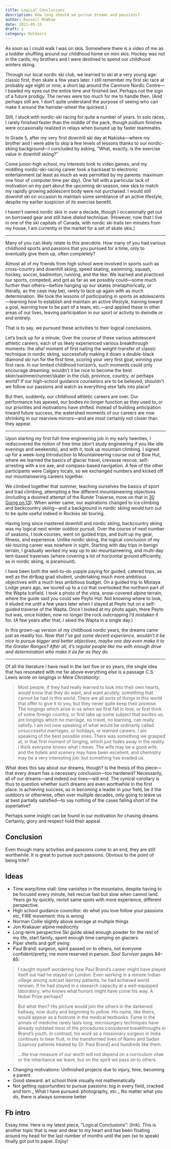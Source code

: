 ```yaml
---
title: Logical Conclusions
description: How long should we pursue dreams and passions?
author: Russell McWhae
date: 2021-05-15
draft: 1
category: Outdoors
---
```


As soon as I could walk I was on skis. Somewhere there is a video of me as a toddler shuffling around our childhood home on mini skis. Hockey was not in the cards; my brothers and I were destined to spend our childhood winters skiing.

Through our local nordic ski club, we learned to ski at a very young age: classic first, then skate a few years later. I still remember my first ski race at probably age eight or nine, a short lap around the Canmore Nordic Centre—I bawled my eyes out the entire time and finished last. Perhaps not the sign of a future prodigy. The nerves were too much for me to handle then. (And perhaps still are. I don’t quite understand the purpose of seeing who can make it around the hamster-wheel the quickest.)

Still, I stuck with nordic-ski racing for quite a number of years. In solo races, I rarely finished faster than the middle of the pack, though podium finishes were occasionally realized in relays when buoyed up by faster teammates.

In Grade 5, after my very first downhill ski day at Nakiska—where my brother and I were able to skip a few levels of lessons thanks to our nordic-skiing background—I concluded by asking, “What, exactly, is the exercise value in downhill skiing?”

Come junior-high school, my interests took to video games, and my middling nordic-ski-racing career took a backseat to electronic entertainment (at least as much as was permitted by my parents: maximum one hour of computer time per day). One fall with a particular lack of motivation on my part about the upcoming ski season, new skis to match my rapidly growing adolescent body were not purchased. I would still downhill ski on occasion to maintain some semblance of an active lifestyle, despite my earlier suspicion of its exercise benefit.

I haven’t owned nordic skis in over a decade, though I occasionally get out on borrowed gear and still have _dialed_ technique. (However, now that I live in one of the ski capitals of Canada, with nordic ski trails ten minutes from my house, I am currently in the market for a set of skate skis.)

---

Many of you can likely relate to this anecdote. How many of you had various childhood sports and passions that you pursued for a time, only to eventually give them up, often completely?

Almost all of my friends from high school were involved in sports such as cross-country and downhill skiing, speed skating, swimming, squash, hockey, soccer, badminton, running, and the like. We learned and practiced our sports, competed, and got as far as we possibly could—some much further than others—before hanging up our skates (metaphorically, or literally, as the case may be), rarely to lace up again with as much determination. We took the lessons of participating in sports as adolescents—learning how to establish and maintain an active lifestyle, training toward a goal, learning how to be part of a team, etc.—and applied these in other areas of our lives, leaving participation in our sport or activity to dwindle or end entirely.

That is to say, we pursued these activities to their logical conclusions.

Let’s back up for a minute. Over the course of these various adolescent athletic careers, each of us likely experienced various breakthrough moments: the _aha!_ moment of first nailing the weight-transfer of classic technique in nordic skiing, successfully making it down a double-black diamond ski run for the first time, scoring your very first goal, winning your first race. In our limited childhood horizon’s, such moments could only encourage dreaming: wouldn’t it be nice to become the best skier/swimmer/runner/skater in the club, province, country, or perhaps world? If our high-school guidance counselors are to be believed, shouldn’t we follow our passions and watch as everything else falls into place?

But then, suddenly, our childhood athletic careers are over. Our performance has apexed, our bodies no longer function as they used to, or our priorities and motivations have shifted. Instead of building anticipation toward future success, the watershed moments of our careers are now shrinking in our rearview mirrors—and are most certainly not closer than they appear.

---

Upon starting my first full-time engineering job in my early twenties, I rediscovered the notion of free time (don’t study engineering if you like idle evenings and weekends), and with it, took up mountain climbing. I signed up for a week-long Introduction to Mountaineering course out of Bow Hut, where we learned the basics of glacier travel, crevasse rescue, self-arresting with a ice axe, and compass-based navigation. A few of the other participants were Calgary locals, so we exchanged numbers and kicked off our mountaineering careers together.

We climbed together that summer, teaching ourselves the basics of sport and trad climbing, attempting a few different mountaineering objectives (including a doomed attempt of the Runde Traverse, more on that in [30 Going on 13](/journal/30-going-on-13)). When winter came, our aspirations changed to ice climbing and backcountry skiing—and a background in nordic skiing would turn out to be quite useful indeed in Rockies ski touring.

Having long since mastered downhill and nordic skiing, backcountry skiing was my logical next winter outdoor pursuit. Over the course of next number of seasons, I took courses, went on guided trips, and built up my gear, fitness, and experience. Unlike nordic skiing, the logical conclusion of my ski-touring career was nowhere in sight. Starting with day trips in benign terrain, I gradually worked my way up to ski-mountaineering, and multi-day tent-based traverses (where covering a lot of horizontal ground efficiently, as in nordic skiing, is paramount).

I have been both the well-to-do yuppie paying for guided, catered trips, as well as the dirtbag grad student, undertaking much more ambitious objectives with a much less ambitious budget. On a guided trip to Mistaya Lodge years ago, we toured up to a col that overlooked the northern part of the Wapta Icefield. I took a photo of the vista, snow-covered alpine terrain, where the guide said you could see Peyto Hut. Not knowing where to look, it eluded me until a few years later when I stayed at Peyto hut on a self-guided traverse of the Wapta. Once I looked at my photo again, there Peyto hut was, once hidden, now no longer the rock outcropping I’d mistaken it for. (A few years after that, I skied the Wapta in a single day.)

In this grown-up version of my childhood nordic years, the dreams came just as readily too. _Now that I’ve got some decent experience, wouldn’t it be nice to pursue bigger and better objectives, maybe one day even make it to the Greater Ranges? After all, it’s regular people like me with enough drive and determination who make it as far as they do._

---

Of all the literature I have read in the last five or so years, the single idea that has resonated with me far above everything else is a passage C.S. Lewis wrote on longings in _Mere Christianity_:

> Most people, if they had really learned to look into their own hearts, would know that they do want, and want acutely, something that cannot be had in this world. There are all sorts of things in this world that offer to give it to you, but they never quite keep their promise. The longings which arise in us when we first fall in love, or first think of some foreign country, or first take up some subject that excites us, are longings which no marriage, no travel, no learning, can really satisfy. I am not now speaking of what would be ordinarily called unsuccessful marriages, or holidays, or learned careers. I am speaking of the best possible ones. There was something we grasped at, in that first moment of longing, which just fades away in the reality. I think everyone knows what I mean. The wife may be a good wife, and the hotels and scenery may have been excellent, and chemistry may be a very interesting job: but something has evaded us.

What does this say about our dreams, though? Is the thesis of this piece—that every dream has a necessary conclusion—too hardened? Necessarily, all of our dreams—and indeed our lives—will end. The cynical corollary is thus to question whether such dreams are even worthwhile in the first place. Is achieving success, as in becoming a leader in your field, be it the outdoors or otherwise, often over multiple decades, only going to leave us at best partially satisfied—to say nothing of the cases falling short of the superlative?

Perhaps some insight can be found in our motivation for chasing dreams. Certainly, glory and respect hold their appeal.

## Conclusion

Even though many activities and passions come to an end, they are still worthwhile. It is great to pursue such passions. Obvious to the point of being trite?

## Ideas

-   Time warp/time stall: time vanishes in the mountains, despite having to be focused every minute, heli rescue fast but slow when cannot land. Years go by quickly, revisit same spots with more experience, different perspective.
-   High school guidance councillor: do what you love follow your passions etc, FIRE movement: this is wrong
-   Norman Collie slightly above average at multiple things
-   Jon Krakauer alpine mediocrity
-   Long-term perspective
    Ski guide skied enough powder for the rest of my life, start family, spent enough time camping on glaciers
-   Piper shells and golf swing
-   Paul Brand: surgeon, spirit passed on to others, not everyone confident/pretty, me more reserved in person. _Soul Survivor_ pages 84–85:

> I caught myself wondering how Paul Brand’s career might have played itself out had he stayed on London. Even working in a remote Indian village among outcast leprosy patients, he had achieved world renown. If he had stayed in a research capacity at a well-equipped laboratory, who knows what honors might have come his way. A Nobel Prize perhaps?
>
> But what then? His picture would join the others in the darkened hallway, now dusty and beginning to yellow. His name, like theirs, would appear as a footnote in the medical textbooks. Fame in the annals of medicine rarely lasts long; microsurgery techniques have already outdated most of the procedures considered breakthroughs in Brand’s youth. In contrast, his work as a missionary surgeon in India continues to bear fruit, in the transformed lives of Namo and Sadan [Leprosy patients treated by Dr. Paul Brand] and hundreds like them.
>
> …the true measure of our worth will not depend on a curriculum vitae or the inheritance we leave, but on the spirit we pass on to others.

-   Changing motivations: Unfinished projects due to injury, time, becoming a parent
-   Good steward: art school think visually not mathematically
-   Not getting opportunities to pursue passions: big in every field, cracked and torn
    _ What I have pursued: photography, etc
    _ No matter what you do, there is always someone better

## Fb intro

Essay time. Here is my latest piece, “Logical Conclusions”: (link). This is another topic that is near and dear to my heart and has been floating around my head for the last number of months until the pen (so to speak) finally got put to paper. Enjoy!
